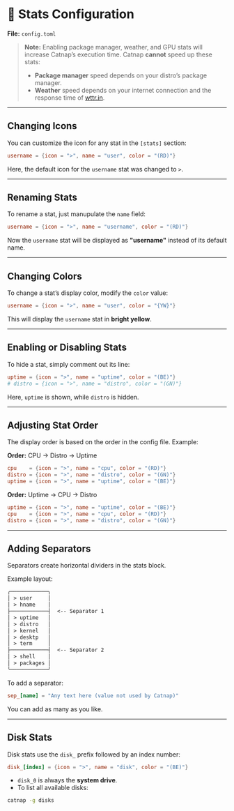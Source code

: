 # 💯 Stats Configuration

**File:** `config.toml`

> **Note:** Enabling package manager, weather, and GPU stats will increase Catnap’s execution time.
> Catnap **cannot** speed up these stats:
>
> * **Package manager** speed depends on your distro’s package manager.
> * **Weather** speed depends on your internet connection and the response time of [wttr.in](https://github.com/chubin/wttr.in).

---

## Changing Icons

You can customize the icon for any stat in the `[stats]` section:

```toml
username = {icon = ">", name = "user", color = "(RD)"}
```

Here, the default icon for the `username` stat was changed to `>`.

---

## Renaming Stats

To rename a stat, just manupulate the `name` field:

```toml
username = {icon = ">", name = "username", color = "(RD)"}
```

Now the `username` stat will be displayed as **"username"** instead of its default name.

---

## Changing Colors

To change a stat’s display color, modify the `color` value:

```toml
username = {icon = ">", name = "user", color = "{YW}"}
```

This will display the `username` stat in **bright yellow**.

---

## Enabling or Disabling Stats

To hide a stat, simply comment out its line:

```toml
uptime = {icon = ">", name = "uptime", color = "(BE)"}
# distro = {icon = ">", name = "distro", color = "(GN)"}
```

Here, `uptime` is shown, while `distro` is hidden.

---

## Adjusting Stat Order

The display order is based on the order in the config file.
Example:

**Order:** CPU → Distro → Uptime

```toml
cpu    = {icon = ">", name = "cpu", color = "(RD)"}
distro = {icon = ">", name = "distro", color = "(GN)"}
uptime = {icon = ">", name = "uptime", color = "(BE)"}
```

**Order:** Uptime → CPU → Distro

```toml
uptime = {icon = ">", name = "uptime", color = "(BE)"}
cpu    = {icon = ">", name = "cpu", color = "(RD)"}
distro = {icon = ">", name = "distro", color = "(GN)"}
```

---

## Adding Separators

Separators create horizontal dividers in the stats block.

Example layout:

```txt
╭────────────╮
│ > user     │
│ > hname    │
├────────────┤  <-- Separator 1
│ > uptime   │
│ > distro   │
│ > kernel   │
│ > desktp   │
│ > term     │
├────────────┤  <-- Separator 2
│ > shell    │
│ > packages │
╰────────────╯
```

To add a separator:

```toml
sep_[name] = "Any text here (value not used by Catnap)"
```

You can add as many as you like.

---

## Disk Stats

Disk stats use the `disk_` prefix followed by an index number:

```toml
disk_[index] = {icon = ">", name = "disk", color = "(BE)"}
```

* `disk_0` is always the **system drive**.
* To list all available disks:

```sh
catnap -g disks
```